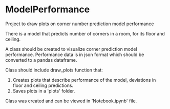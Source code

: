 # ModelPerformance
Project to draw plots on corner number prediction model performance

There is a model that predicts number of corners in a room, for its floor and ceiling.

A class should be created to visualize corner prediction model performance.
Performance data is in json format which should be converted to a pandas dataframe.

Class should include draw_plots function that:
1. Creates plots that describe performance of the model, deviations in floor and ceiling predictions.
2. Saves plots in a 'plots' folder.

Class was created and can be viewed in 'Notebook.ipynb' file.
